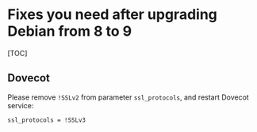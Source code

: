 # Fixes you need after upgrading Debian from 8 to 9

[TOC]

## Dovecot

Please remove `!SSLv2` from parameter `ssl_protocols`, and restart Dovecot service:

```
ssl_protocols = !SSLv3
```
